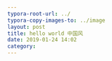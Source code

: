 ```yaml
---
typora-root-url: ../
typora-copy-images-to: ../image
layout: post
title: hello world 中国风
date: 2019-01-24 14:02
category:
---
```

